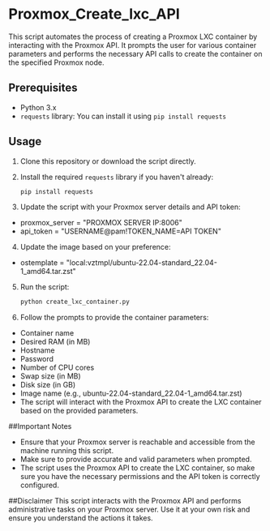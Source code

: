# Proxmox_Create_lxc_API

This script automates the process of creating a Proxmox LXC container by interacting with the Proxmox API. It prompts the user for various container parameters and performs the necessary API calls to create the container on the specified Proxmox node.

## Prerequisites

- Python 3.x
- `requests` library: You can install it using `pip install requests`

## Usage

1. Clone this repository or download the script directly.

2. Install the required `requests` library if you haven't already:

   ```bash
   pip install requests

3. Update the script with your Proxmox server details and API token:

-  proxmox_server = "PROXMOX SERVER IP:8006"
-  api_token = "USERNAME@pam!TOKEN_NAME=API TOKEN"

4. Update the image based on your preference:

-  ostemplate = "local:vztmpl/ubuntu-22.04-standard_22.04-1_amd64.tar.zst"

5. Run the script:

   ```bash
   python create_lxc_container.py

6. Follow the prompts to provide the container parameters:

- Container name
- Desired RAM (in MB)
- Hostname
- Password
- Number of CPU cores
- Swap size (in MB)
- Disk size (in GB)
- Image name (e.g., ubuntu-22.04-standard_22.04-1_amd64.tar.zst)
- The script will interact with the Proxmox API to create the LXC container based on the provided parameters.

##Important Notes
- Ensure that your Proxmox server is reachable and accessible from the machine running this script.
- Make sure to provide accurate and valid parameters when prompted.
- The script uses the Proxmox API to create the LXC container, so make sure you have the necessary permissions and the API token is correctly configured.


##Disclaimer
This script interacts with the Proxmox API and performs administrative tasks on your Proxmox server. Use it at your own risk and ensure you understand the actions it takes.
